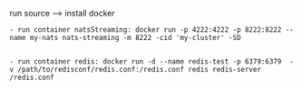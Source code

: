 run source
--> install docker 



    - run container natsStreaming: docker run -p 4222:4222 -p 8222:8222 --name my-nats nats-streaming -m 8222 -cid 'my-cluster' -SD


    - run container redis: docker run -d --name redis-test -p 6379:6379  -v /path/to/redisconf/redis.conf:/redis.conf redis redis-server /redis.conf
